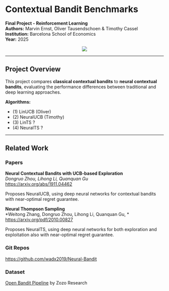 # Contextual Bandit Benchmarks

**Final Project - Reinforcement Learning**  
**Authors:** Marvin Ernst, Oliver Tausendschoen & Timothy Cassel  
**Institution:** Barcelona School of Economics  
**Year:** 2025

<p align="center">
  <img src="https://img.shields.io/badge/python-3.12-blue?logo=python">
</p>

---

## Project Overview

This project compares **classical contextual bandits** to **neural contextual bandits**, evaluating the performance differences between traditional and deep learning approaches.

**Algorithms:**
- (1) LinUCB (Oliver)
- (2) NeuralUCB (Timothy)
- (3) LinTS ?
- (4) NeuralTS ?

---

## Related Work

### Papers

**Neural Contextual Bandits with UCB-based Exploration**  
*Dongruo Zhou, Lihong Li, Quanquan Gu*  
https://arxiv.org/abs/1911.04462

Proposes NeuralUCB, using deep neural networks for contextual bandits with near-optimal regret guarantee.

**Neural Thompson Sampling**  
*Weitong Zhang, Dongruo Zhou, Lihong Li, Quanquan Gu, *  
https://arxiv.org/pdf/2010.00827

Proposes NeuralTS, using deep neural networks for both exploration and exploitation also with near-optimal regret guarantee. 

### Git Repos
https://github.com/wadx2019/Neural-Bandit

### Dataset
[Open Bandit Pipeline](https://github.com/st-tech/zr-obp) by Zozo Research
